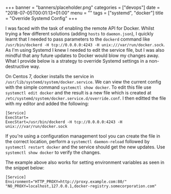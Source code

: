 +++
banner = "banners/placeholder.png"
categories = ["devops"]
date = "2018-07-05T00:01:13+01:00"
menu = ""
tags = ["systemd", "docker"]
title = "Override Systemd Config"
+++

I was faced with the task of enabling the remote API for Docker. Whilst trying a few different solutions (adding `hosts` to `daemon.json`), I quickly learnt that I needed to pass parameters to the `dockerd` command like `/usr/bin/dockerd -H tcp://0.0.0.0:4243 -H unix:///var/run/docker.sock`. As I'm using Systemd I knew I needed to edit the service file, but I was also mindful that any future updates to Docker would blow my changes away. What I provide below is a strategy to override Systemd settings in a non-destructive way.

On Centos 7, docker installs the service in `/usr/lib/systemd/system/docker.service`. We can view the current config with the simple command `systemctl show docker`. To edit this file use `systemctl edit docker` and the result is a new file which is created at `/etc/systemd/system/docker.service.d/override.conf`. I then editted the file with my editor and added the following:

```
[Service]
ExecStart=
ExecStart=/usr/bin/dockerd -H tcp://0.0.0.0:4243 -H unix:///var/run/docker.sock
```

If you're using a configuration management tool you can create the file in the correct location, perform a `systemctl daemon-reload` followed by `systemctl restart docker` and the service should get the new updates. Use `systemctl show docker` to verify the changes.

The example above also works for setting environment variables as seen in the snippet below:

```
[Service]    
Environment="HTTP_PROXY=http://proxy.example.com:80/" "NO_PROXY=localhost,127.0.0.1,docker-registry.somecorporation.com"
```